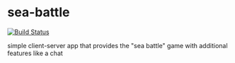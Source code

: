 # sea-battle

[![Build Status](https://travis-ci.org/opu-edu-projects/sea-battle.svg?branch=master)](https://travis-ci.org/opu-edu-projects/sea-battle)

simple client-server app that provides the "sea battle" game with additional features like a chat
